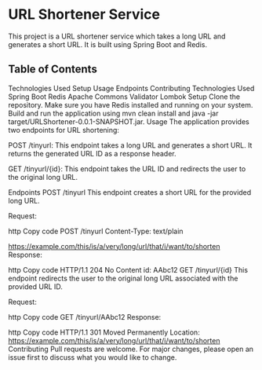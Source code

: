 # URL Shortener Service
This project is a URL shortener service which takes a long URL and generates a short URL. It is built using Spring Boot and Redis.

## Table of Contents
Technologies Used
Setup
Usage
Endpoints
Contributing
Technologies Used
Spring Boot
Redis
Apache Commons Validator
Lombok
Setup
Clone the repository.
Make sure you have Redis installed and running on your system.
Build and run the application using mvn clean install and java -jar target/URLShortener-0.0.1-SNAPSHOT.jar.
Usage
The application provides two endpoints for URL shortening:

POST /tinyurl: This endpoint takes a long URL and generates a short URL. It returns the generated URL ID as a response header.

GET /tinyurl/{id}: This endpoint takes the URL ID and redirects the user to the original long URL.

Endpoints
POST /tinyurl
This endpoint creates a short URL for the provided long URL.

Request:

http
Copy code
POST /tinyurl
Content-Type: text/plain

https://example.com/this/is/a/very/long/url/that/i/want/to/shorten
Response:

http
Copy code
HTTP/1.1 204 No Content
id: AAbc12
GET /tinyurl/{id}
This endpoint redirects the user to the original long URL associated with the provided URL ID.

Request:

http
Copy code
GET /tinyurl/AAbc12
Response:

http
Copy code
HTTP/1.1 301 Moved Permanently
Location: https://example.com/this/is/a/very/long/url/that/i/want/to/shorten
Contributing
Pull requests are welcome. For major changes, please open an issue first to discuss what you would like to change.

